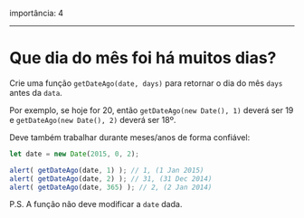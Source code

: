 importância: 4

---

# Que dia do mês foi há muitos dias?

Crie uma função `getDateAgo(date, days)` para retornar o dia do mês `days` antes da `data`.

Por exemplo, se hoje for 20, então `getDateAgo(new Date(), 1)` deverá ser 19 e `getDateAgo(new Date(), 2)` deverá ser 18º.

Deve também trabalhar durante meses/anos de forma confiável:

```js
let date = new Date(2015, 0, 2);

alert( getDateAgo(date, 1) ); // 1, (1 Jan 2015)
alert( getDateAgo(date, 2) ); // 31, (31 Dec 2014)
alert( getDateAgo(date, 365) ); // 2, (2 Jan 2014)
```

P.S. A função não deve modificar a `date` dada.
